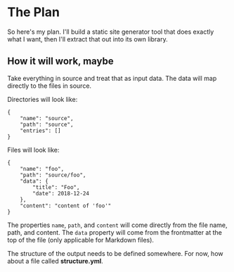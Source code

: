 # The Plan

So here's my plan. I'll build a static site generator tool that does exactly
what I want, then I'll extract that out into its own library.

## How it will work, maybe

Take everything in source and treat that as input data. The data will map
directly to the files in source.

Directories will look like:

```
{
    "name": "source",
    "path": "source",
    "entries": []
}
```

Files will look like:

```
{
    "name": "foo",
    "path": "source/foo",
    "data": {
        "title": "Foo",
        "date": 2018-12-24
    },
    "content": "content of 'foo'"
}
```

The properties `name`, `path`, and `content` will come directly from the file
name, path, and content. The `data` property will come from the frontmatter at
the top of the file (only applicable for Markdown files).

The structure of the output needs to be defined somewhere. For now, how about a
file called **structure.yml**.
